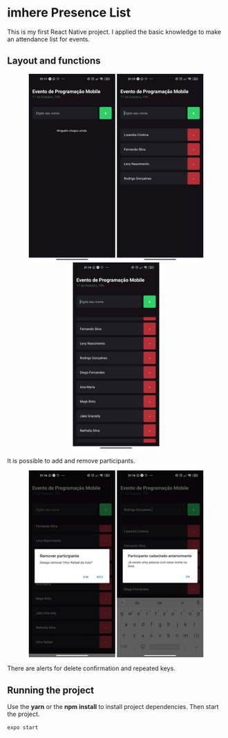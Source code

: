 <h1>
  imhere Presence List
</h1>

This is my first React Native project. I applied the basic knowledge to make an attendance list for events.

## Layout and functions

<p align="center">
  <img src="https://github.com/lilicrst/imhere/blob/master/readme/home.jpg" width="200" />
  <img src="https://github.com/lilicrst/imhere/blob/master/readme/home_1.jpg" width="200" />
  <img src="https://github.com/lilicrst/imhere/blob/master/readme/home_2.jpg" width="200" />
</p>


It is possible to add and remove participants.

<p align="center">
  <img src="https://github.com/lilicrst/imhere/blob/master/readme/alert.jpg" width="200" />
  <img src="https://github.com/lilicrst/imhere/blob/master/readme/alert_1.jpg" width="200"/>
</p>


There are alerts for delete confirmation and repeated keys.

## Running the project

Use the **yarn** or the **npm install** to install project dependencies.
Then start the project.

```cl
expo start
```

